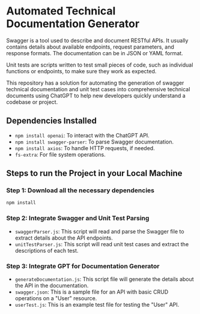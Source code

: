 # Automated Technical Documentation Generator
Swagger is a tool used to describe and document RESTful APIs. It usually contains details about available endpoints, request parameters, and response formats. The documentation can be in JSON or YAML format.

Unit tests are scripts written to test small pieces of code, such as individual functions or endpoints, to make sure they work as expected.

This repository has a solution for automating the generation of swagger technical documentation and unit test cases into comprehensive technical documents using ChatGPT to help new developers quickly understand a codebase or project.

## Dependencies Installed

- `npm install openai`: To interact with the ChatGPT API.
- `npm install swagger-parser`: To parse Swagger documentation.
- `npm install axios`: To handle HTTP requests, if needed.
- `fs-extra`: For file system operations.
<!-- - `jest`: A testing framework -->

## Steps to run the Project in your Local Machine

### Step 1: Download all the necessary dependencies

```bash
npm install
```

### Step 2: Integrate Swagger and Unit Test Parsing

- `swaggerParser.js`: This script will read and parse the Swagger file to extract details about the API endpoints.
- `unitTestParser.js`: This script will read unit test cases and extract the descriptions of each test.

### Step 3: Integrate GPT for Documentation Generator

- `generateDocumentation.js`: This script file will generate the details about the API in the documentation.
- `swagger.json`: This is a sample file for an API with basic CRUD operations on a "User" resource. 
- `userTest.js`: This is an example test file for testing the "User" API.